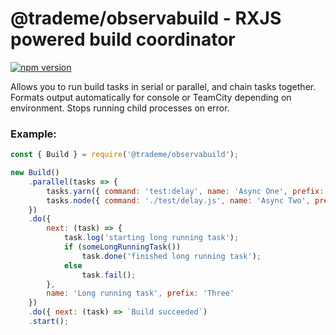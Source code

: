 # @trademe/observabuild - RXJS powered build coordinator

[![npm version](https://img.shields.io/npm/v/@trademe/observabuild.svg)](https://www.npmjs.com/package/@trademe/observabuild)

Allows you to run build tasks in serial or parallel, and chain tasks together.
Formats output automatically for console or TeamCity depending on environment.
Stops running child processes on error.

### Example:

```javascript
const { Build } = require('@trademe/observabuild');

new Build()
    .parallel(tasks => {
        tasks.yarn({ command: 'test:delay', name: 'Async One', prefix: 'Async1' });
        tasks.node({ command: './test/delay.js', name: 'Async Two', prefix: 'Async2' });
    })
    .do({
        next: (task) => {
            task.log('starting long running task');
            if (someLongRunningTask())
                task.done('finished long running task');
            else
                task.fail();
        },
        name: 'Long running task', prefix: 'Three'
    })
    .do({ next: (task) => `Build succeeded`)
    .start();
```
